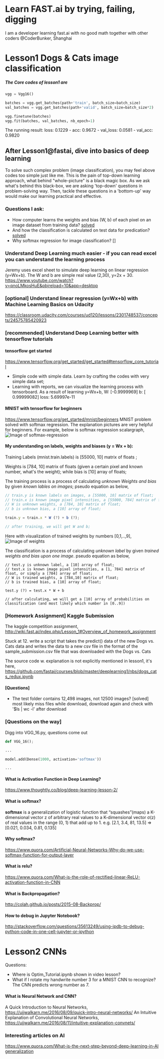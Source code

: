 # Learn FAST.ai by trying, failing, digging
I am a developer learning fast.ai with no good math together with other coders @CoderBunker, Shanghai

# Lesson1 Dogs & Cats image classification

##### The Core codes of lesson1 are 

```python
vgg = Vgg16() 

batches = vgg.get_batches(path+'train', batch_size=batch_size) 
val_batches = vgg.get_batches(path+'valid', batch_size=batch_size*2)

vgg.finetune(batches) 
vgg.fit(batches, val_batches, nb_epoch=1)

```

The running result: loss: 0.1229 - acc: 0.9672 - val_loss: 0.0581 - val_acc: 0.9820

## After Lesson1@fastai, dive into basics of deep learning
To solve such complex problem (image classification), you may feel above codes too simple just like me. 
This is the pain of top-down learning approach, what behind "whole-picture" is a black magic box. As we ask what's behind this black-box, we are asking 'top-down' questions in problem-solving way. Then, tackle these questions in a 'bottom-up' way would make our learning practical and effective.

### Questions I ask:
- How computer learns the weights and bias (W, b) of each pixel on an image dataset from training data? [solved](https://github.com/lubancafe/fastai/blob/master/README.md#my-understanding-on-labels-weights-and-bias-y--wx--b)
- And how the classification is calculated on test data for predication? [solved](https://github.com/lubancafe/fastai/blob/master/README.md#my-understanding-on-labels-weights-and-bias-y--wx--b)
- Why softmax regression for image classification? []

### Understand Deep Learning much easier - if you can read excel you can understand the learning process
Jeremy uses excel sheet to simulate deep learning on linear regression (y=Wx+b). The W and b are simple real value (2,30), y=2x + 30.
https://www.youtube.com/watch?v=qnoLMkosHuE&pbjreload=10&app=desktop

### [optional] Understand linear regression (y=Wx+b) with Machine Learning Basics on Udacity
https://classroom.udacity.com/courses/ud120/lessons/2301748537/concepts/24575785420923

### [recommended] Understand Deep Learning better with tensorflow tutorials
#### tensorflow get started
https://www.tensorflow.org/get_started/get_started#tensorflow_core_tutorial
- Simple code with simple data. Learn by crafting the codes with very simple data set;
- Learning with reports, we can visualize the learning process with tensorboard.
As a result of learning y=Wx+b, W: [-0.9999969] b: [ 0.99999082] loss: 5.69997e-11

#### MNIST with tensorflow for beginners
https://www.tensorflow.org/get_started/mnist/beginners
MNIST problem solved with softmax regression. The explanation pictures are very helpful for beginners. For example, below is softmax regression scalargraph,
![Image of softmax-regression](https://www.tensorflow.org/images/softmax-regression-scalargraph.png)

#### My understanding on labels, weights and biases (y = Wx + b):
Training Labels (mnist.train.labels) is [55000, 10] matrix of floats ;

Weights is [784, 10] matrix of floats (given a certain pixel and known number, what's the weight); while bias is [10] array of floats;

The training process is a process of calculating *unknown Weights and bias* by given *known lables on images*; pseudo equation as below,
```javascript
// train.y is known labels on images, a [55000, 10] matrix of float;
// train.x is known image pixel intensities, a [55000, 784] matrix of float;
// W is unknown weights, a [784, 10] matrix of float;
// b is unknown bias, a [10] array of float;

train.y = train.x * W (?) + b (?);

// after training, we will get W and b;
```

Here with visualization of trained weights by numbers [0,1,..,9],
![Image of weights](https://www.tensorflow.org/images/softmax-weights.png)


The classification is a process of calculating *unknown label* by given *trained weights and bias upon one image*. pseudo equation as below, 
```
// test.y is unknown label, a [10] array of float;
// test.x is known image pixel intensities, a [1, 784] matrix of float, or simply a [784] array of float;
// W is trained weights, a [784,10] matrix of float;
// b is trained bias, a [10] array of float;

test.y (?) = test.x * W + b 

// after calculating, we will get a [10] array of probabilities on classification (and most likely which number in [0..9])
```

### [Homework Assignment] Kaggle Submission
The kaggle competition assignment, http://wiki.fast.ai/index.php/Lesson_1#Overview_of_homework_assignment

Stuck at 
12.	write a script that takes the predict() data of the new Dogs vs. Cats data and writes the data to a new csv file in the format of the sample_submission.csv file that was downloaded with the Dogs vs. Cats

The source code w. explanation is not explicitly mentioned in lesson1, it's here,
https://github.com/fastai/courses/blob/master/deeplearning1/nbs/dogs_cats_redux.ipynb

#### [Questions]
- The test folder contains 12,498 images, not 12500 images? [solved] most likely miss files while download, download again and check with '$ls | wc -l' after download

### [Questions on the way] 

Digg into VGG_16.py, questions come out

```python
def VGG_16();

...

model.add(Dense(1000, activation='softmax'))

...

```

#### What is Activation Function in Deep Learning?
https://www.thoughtly.co/blog/deep-learning-lesson-2/

#### What is softmax?
<p><b>softmax</b> is a generalization of logistic function that “squashes”(maps) a K-dimensional vector z of arbitrary real values to a K-dimensional vector σ(z) of real values in the range (0, 1) that add up to 1.
e.g. [2.1, 3.4, 81, 13.5] => [0.021, 0.034, 0.81, 0.135]</p>

#### Why softmax?
https://www.quora.com/Artificial-Neural-Networks-Why-do-we-use-softmax-function-for-output-layer

#### What is relu?
https://www.quora.com/What-is-the-role-of-rectified-linear-ReLU-activation-function-in-CNN

#### What is Backpropagation?
http://colah.github.io/posts/2015-08-Backprop/

#### How to debug in Jupyter Notebook?
http://stackoverflow.com/questions/35613249/using-ipdb-to-debug-python-code-in-one-cell-jupyter-or-ipython

# Lesson2 CNNs


Questions:
- Where is Optim_Tutorial.ipynb shown in video lesson?
- What if I rotate my handwrite number 3 for a MNIST CNN to recognize? The CNN predicts wrong number as 7.


#### What is Neural Network and CNN?
A Quick Introduction to Neural Networks, https://ujjwalkarn.me/2016/08/09/quick-intro-neural-networks/
An Intuitive Explanation of Convolutional Neural Networks, https://ujjwalkarn.me/2016/08/11/intuitive-explanation-convnets/

### Interesting articles on AI
https://www.quora.com/What-is-the-next-step-beyond-deep-learning-in-AI
[generalization](https://qph.ec.quoracdn.net/main-qimg-ea4a6d2fab6f4fb36fc2661bcfb8520d)

